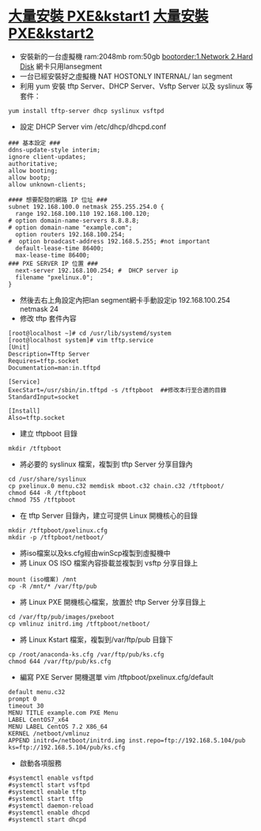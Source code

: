 # [大量安裝 PXE&kstart1](https://www.cnblogs.com/zhangxingeng/p/9560221.html) [大量安裝 PXE&kstart2](https://linux.onlinedoc.tw/2016/05/centos7rhel7-pxe.html)
* 安裝新的一台虛擬機 ram:2048mb rom:50gb [bootorder:1.Network 2.Hard Disk](https://xx3d2ybnf.pixnet.net/blog/post/128713507) 網卡只用lansegment
* 一台已經安裝好之虛擬機 NAT HOSTONLY INTERNAL/ lan segment
* 利用 yum 安裝 tftp Server、DHCP Server、Vsftp Server 以及 syslinux 等套件：
```
yum install tftp-server dhcp syslinux vsftpd
```
* 設定 DHCP Server vim /etc/dhcp/dhcpd.conf
```
### 基本設定 ###
ddns-update-style interim;
ignore client-updates;
authoritative;
allow booting;
allow bootp;
allow unknown-clients;

#### 想要配發的網路 IP 位址 ###
subnet 192.168.100.0 netmask 255.255.254.0 {
  range 192.168.100.110 192.168.100.120;
# option domain-name-servers 8.8.8.8;
# option domain-name "example.com";
  option routers 192.168.100.254;
#  option broadcast-address 192.168.5.255; #not important
  default-lease-time 86400;
  max-lease-time 86400;
### PXE SERVER IP 位置 ###
  next-server 192.168.100.254; #  DHCP server ip
  filename "pxelinux.0";
}
```
* 然後去右上角設定內把lan segment網卡手動設定ip 192.168.100.254 netmask 24
* 修改 tftp 套件內容
```
[root@localhost ~]# cd /usr/lib/systemd/system
[root@localhost system]# vim tftp.service
[Unit]
Description=Tftp Server
Requires=tftp.socket
Documentation=man:in.tftpd

[Service]
ExecStart=/usr/sbin/in.tftpd -s /tftpboot  ##修改本行至合適的目錄
StandardInput=socket

[Install]
Also=tftp.socket
```
* 建立 tftpboot 目錄
```
mkdir /tftpboot
```
* 將必要的 syslinux 檔案，複製到 tftp Server 分享目錄內
```
cd /usr/share/syslinux
cp pxelinux.0 menu.c32 memdisk mboot.c32 chain.c32 /tftpboot/
chmod 644 -R /tftpboot
chmod 755 /tftpboot
```
* 在 tftp Server 目錄內，建立可提供 Linux 開機核心的目錄
```
mkdir /tftpboot/pxelinux.cfg
mkdir -p /tftpboot/netboot/
```
* 將iso檔案以及ks.cfg經由winScp複製到虛擬機中
* 將 Linux OS ISO 檔案內容掛載並複製到 vsftp 分享目錄上
```
mount (iso檔案) /mnt
cp -R /mnt/* /var/ftp/pub
```
* 將 Linux PXE 開機核心檔案，放置於 tftp Server 分享目錄上
```
cd /var/ftp/pub/images/pxeboot
cp vmlinuz initrd.img /tftpboot/netboot/
```
* 將 Linux Kstart 檔案，複製到/var/ftp/pub 目錄下
```
cp /root/anaconda-ks.cfg /var/ftp/pub/ks.cfg
chmod 644 /var/ftp/pub/ks.cfg
```
* 編寫 PXE Server 開機選單 vim /tftpboot/pxelinux.cfg/default
```
default menu.c32
prompt 0
timeout 30
MENU TITLE example.com PXE Menu
LABEL CentOS7_x64
MENU LABEL CentOS 7.2 X86_64
KERNEL /netboot/vmlinuz
APPEND initrd=/netboot/initrd.img inst.repo=ftp://192.168.5.104/pub ks=ftp://192.168.5.104/pub/ks.cfg
```
* 啟動各項服務
```
#systemctl enable vsftpd
#systemctl start vsftpd
#systemctl enable tftp
#systemctl start tftp
#systemctl daemon-reload
#systemctl enable dhcpd
#systemctl start dhcpd
```
